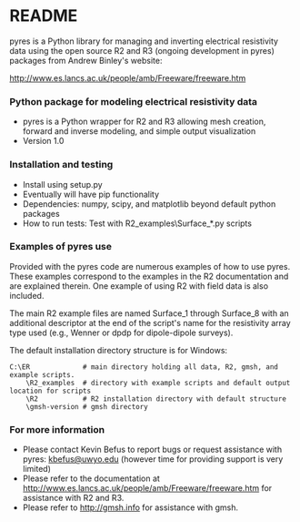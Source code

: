 # README #

pyres is a Python library for managing and inverting electrical resistivity data using the open source R2 and R3 (ongoing development in pyres) packages from Andrew Binley's website:

http://www.es.lancs.ac.uk/people/amb/Freeware/freeware.htm

### Python package for modeling electrical resistivity data ###

* pyres is a Python wrapper for R2 and R3 allowing mesh creation, forward and inverse modeling, and simple output visualization
* Version 1.0

### Installation and testing ###

* Install using setup.py
* Eventually will have pip functionality
* Dependencies: numpy, scipy, and matplotlib beyond default python packages
* How to run tests: Test with R2_examples\Surface_*.py scripts

### Examples of pyres use ###

Provided with the pyres code are numerous examples of how to use pyres. These examples correspond to the examples in the R2 documentation and are explained therein. One example of using R2 with field data is also included. 

The main R2 example files are named Surface_1 through Surface_8 with an additional descriptor at the end of the script's name for the resistivity array type used (e.g., Wenner or dpdp for dipole-dipole surveys).

The default installation directory structure is for Windows:

	C:\ER             # main directory holding all data, R2, gmsh, and example scripts.
		\R2_examples  # directory with example scripts and default output location for scripts
		\R2           # R2 installation directory with default structure
		\gmsh-version # gmsh directory

	
### For more information ###

* Please contact Kevin Befus to report bugs or request assistance with pyres: kbefus@uwyo.edu (however time for providing support is very limited)
* Please refer to the documentation at http://www.es.lancs.ac.uk/people/amb/Freeware/freeware.htm for assistance with R2 and R3.
* Please refer to http://gmsh.info for assistance with gmsh.